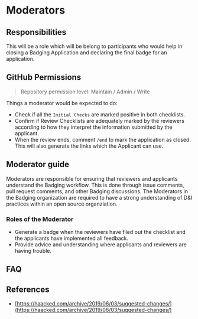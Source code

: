 # Moderators

## Responsibilities

This will be a role which will be belong to participants who would help in closing a Badging Application and declaring the final badge for an application.

## GitHub Permissions

> Repository permission level: Maintain / Admin / Write

Things a moderator would be expected to do:

* Check if all the `Initial Checks` are marked positive in both checklists.
* Confirm if Review Checklists are adequately marked by the reviewers according to how they interpret the information submitted by the applicant.
* When the review ends, comment `/end` to mark the application as closed. This will also generate the links which the Applicant can use.

## Moderator guide

Moderators are responsible for ensuring that reviewers and applicants understand the Badging workflow. This is done through issue comments, pull request comments, and other Badging discussions. The Moderators in the Badging organization are required to have a strong understanding of D&I practices within an open source organziation.

### Roles of the Moderator

* Generate a badge when the reviewers have filed out the checklist and the applicants have implemented all feedback.
* Provide advice and understanding where applicants and reviewers are having trouble.

## FAQ



## References

* [https://haacked.com/archive/2019/06/03/suggested-changes/](https://haacked.com/archive/2019/06/03/suggested-changes/)

